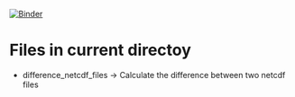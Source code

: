 [![Binder](https://mybinder.org/badge_logo.svg)](https://mybinder.org/v2/gh/CEREGE-CL/Useful-Scripts/main?urlpath=lab%2Ftree%2FNetCDF_Manipulations)

# Files in current directoy

- difference_netcdf_files -> Calculate the difference between two netcdf files